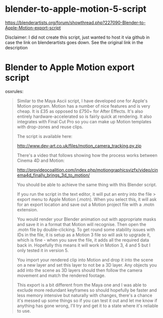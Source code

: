 # blender-to-apple-motion-5-script
https://blenderartists.org/forum/showthread.php?227090-Blender-to-Apple-Motion-export-script

Disclaimer: I did not create this script, just wanted to host it via github in case the link on blenderartists goes down. See the original link in the description

# Blender to Apple Motion export script

osxrules:

> Similar to the Maya Ascii script, I have developed one for Apple's Motion program. Motion has a number of nice features and is very cheap. It is £35 as opposed to £750+ for After Effects. It's also entirely hardware-accelerated so is fairly quick at rendering. It also integrates with Final Cut Pro so you can make up Motion templates with drop-zones and reuse clips.
> 
> The script is available here:
> 
> http://www.dev-art.co.uk/files/motion_camera_tracking.py.zip
> 
> There's a video that follows showing how the process works between Cinema 4D and Motion:
> 
> http://provideocoalition.com/index.php/motiongraphicsvizfx/video/cinema4d_finally_brings_3d_to_motion/
> 
> You should be able to achieve the same thing with this Blender script.
> 
> If you run the script in the text editor, it will put an entry into the file > export menu to Apple Motion (.motn). When you select this, it will ask for an export location and save out a Motion project file with a .motn extension.
> 
> You would render your Blender animation out with appropriate masks and save it in a format that Motion will recognise. Then open the .motn file by double-clicking. To get round some stability issues with IDs in the file, it is setup as a Motion 3 file so will ask to upgrade it, which is fine - when you save the file, it adds all the required data back in. Hopefully this means it will work in Motion 3, 4 and 5 but I only tested it in version 5.
> 
> You import your rendered clip into Motion and drop it into the scene on a new layer and set this layer to not be a 3D layer. Any objects you add into the scene as 3D layers should then follow the camera movement and match the rendered footage.
> 
> This export is a bit different from the Maya one and I was able to exclude more redundant keyframes so should hopefully be faster and less memory intensive but naturally with changes, there's a chance it's messed up some things so if you can test it out and let me know if anything has gone wrong, I'll try and get it to a state where it's reliable to use.
